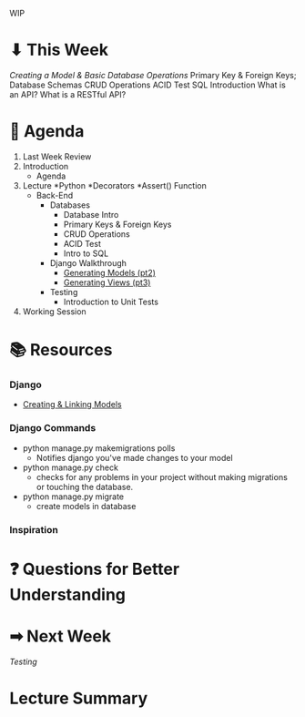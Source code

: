 WIP
# ⬇ This Week
_Creating a Model & Basic Database Operations_
Primary Key & Foreign Keys; Database Schemas
CRUD Operations
ACID Test
SQL Introduction
What is an API? What is a RESTful API?

# 📖 Agenda
1. Last Week Review
2. Introduction
   * Agenda
3. Lecture
   *Python
     *Decorators
     *Assert() Function
   * Back-End
     * Databases
       * Database Intro
       * Primary Keys & Foreign Keys
       * CRUD Operations
       * ACID Test
       * Intro to SQL
     * Django Walkthrough
       * [Generating Models (pt2)](https://docs.djangoproject.com/en/4.2/intro/tutorial02/)
       * [Generating Views (pt3)](https://docs.djangoproject.com/en/4.2/intro/tutorial03/)
     * Testing
       * Introduction to Unit Tests
4. Working Session

# 📚 Resources
### Django
* [Creating & Linking Models](https://docs.djangoproject.com/en/4.2/intro/tutorial02/)

### Django Commands
* python manage.py makemigrations polls
  * Notifies django you've made changes to your model
* python manage.py check
  * checks for any problems in your project without making migrations or touching the database.
* python manage.py migrate
  * create models in database

### Inspiration

# ❓ Questions for Better Understanding

# ➡ Next Week
_Testing_

# Lecture Summary
